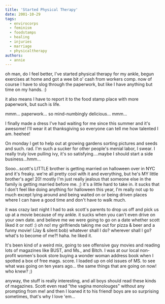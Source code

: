 ```yaml
---
title: 'Started Physical Therapy'
date: 2001-10-29
tags:
  - envirocorps
  - feminism
  - foodstamps
  - healing
  - injuries
  - marriage
  - physicaltherapy
authors:
  - annie
---
```


oh man, do I feel better, I've started physical therapy for my ankle, begun exercises at home and got a wee bit o' cash from workers comp. now of course I have to slog through the paperwork, but like I have anything but time on my hands. :)

it also means I have to report it to the food stamp place with more paperwork, but such is life.

mmm... paperwork... so mind-numbingly delicious... mmm...

I finally made a dress I've had waiting for me since this summer and it's awesome! I'll wear it at thanksgiving so everyone can tell me how talented I am. heehee!

On monday I get to help out at growing gardens sorting pictures and seeds and such. rad. I'm such a sucker for other people's menial labor, I swear. I really truly love pulling ivy, it's so satisfying....maybe I should start a side business...hmm...

Sooo...scott's LITTLE brother is getting married on halloween over in NYC and it's freaky. we're all pretty cool with it and everything, but he's MY little brother's age! 20! mostly I'm just really jealous that someone else in the family is getting married before me. ;) it's a little hard to take in. it sucks that I don't feel like doing anything for halloween this year, I'm really not up to much except lying around and being waited on or being driven places where I can have a good time and don't have to walk much.

it was crazy last night I had to ask scott's parents to drop us off and pick us up at a movie because of my ankle. it sucks when you can't even drive on your own date. and believe me we were going to go on a date whether scott liked it or not! :) oh no! my girlfriends taking me out for pizza & beer and a funny movie! (Jay & silent bob) whatever shall I do? wherever shall I go? what's to become of me?! haha. he liked it.

It's been kind of a weird mix, going to see offensive guy movies and reading lots of magazines like BUST, and Ms., and Bitch. I was at our local non-profit women's book store buying a wonder woman address book when I spotted a box of free mags. score. I loaded up on old issues of MS. to see what was going on ten years ago... the same things that are going on now! who knew? ;)

anyway, the stuff is really interesting, and all boys should read these kinds of magazines. Scott even read "the vagina monolouges" without any prompting from me! and then I loaned it to his friend! boys are so surprising sometimes, that's why I love 'em...
